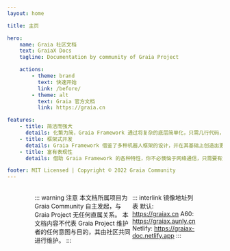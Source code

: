 ```yaml
---
layout: home

title: 主页

hero:
    name: Graia 社区文档
    text: GraiaX Docs
    tagline: Documentation by community of Graia Project

    actions:
        - theme: brand
          text: 快速开始
          link: /before/
        - theme: alt
          text: Graia 官方文档
          link: https://graia.cn

features:
    - title: 简洁而强大
      details: 化繁为简，Graia Framework 通过将复杂的底层简单化，只需几行代码，便可创造无限可能。
    - title: 框架式开发
      details: Graia Framework 借鉴了多种机器人框架的设计，并在其基础上创造出更多独有设计，帮助开发者更快更好地创作。
    - title: 富有表现性
      details: 借助 Graia Framework 的各种特性，你不必懊恼于网络通信，只需要有无限的想法就能实现你想要的一切。

footer: MIT Licensed | Copyright © 2022 Graia Community
---
```


<div class="home">

::: warning 注意
本文档所属项目为 Graia Community 自主发起，与 Graia Project 无任何直属关系。
本文档内容不代表 Graia Project 维护者的任何意图与目的，其由社区共同进行维护。
:::

::: interlink 镜像地址列表
默认: <https://graiax.cn>
A60: <https://graiax.aunly.cn>
Netlify: <https://graiax-doc.netlify.app>
:::

</div>

<style>
.home {
  display: flex;
  justify-content: center;
  padding: 0 24px;
  margin-top: 16px

}

.home > div {
  width: 100%;
  max-width: 1152px;
}

@media (min-width: 640px) {
  .home {
    padding: 0 48px;
  }
}
@media (min-width: 960px) {
  .home {
    padding: 0 64px;
  }
}
</style>
